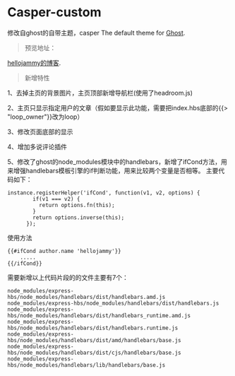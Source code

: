 # Casper-custom
修改自ghost的自带主题，casper
The default theme for [Ghost](http://github.com/tryghost/ghost/).

> 预览地址：

[hellojammy的博客](http://hello1010.com).

> 新增特性

1、去掉主页的背景图片，主页顶部新增导航栏(使用了headroom.js)

2、主页只显示指定用户的文章（假如要显示此功能，需要把index.hbs底部的{{> "loop_owner"}}改为loop）

3、修改页面底部的显示

4、增加多说评论插件

5、修改了ghost的node_modules模块中的handlebars，新增了ifCond方法，用来增强handlebars模板引擎的if判断功能，用来比较两个变量是否相等。
主要代码如下：

    instance.registerHelper('ifCond', function(v1, v2, options) {
            if(v1 === v2) {
              return options.fn(this);
            }
            return options.inverse(this);
          });

使用方法

    {{#ifCond author.name 'hellojammy'}}
        .....
    {{/ifCond}}


需要新增以上代码片段的的文件主要有7个：

    node_modules/express-hbs/node_modules/handlebars/dist/handlebars.amd.js
    node_modules/express-hbs/node_modules/handlebars/dist/handlebars.js
    node_modules/express-hbs/node_modules/handlebars/dist/handlebars_runtime.amd.js
    node_modules/express-hbs/node_modules/handlebars/dist/handlebars.runtime.js
    node_modules/express-hbs/node_modules/handlebars/dist/amd/handlebars/base.js
    node_modules/express-hbs/node_modules/handlebars/dist/cjs/handlebars/base.js
    node_modules/express-hbs/node_modules/handlebars/lib/handlebars/base.js
